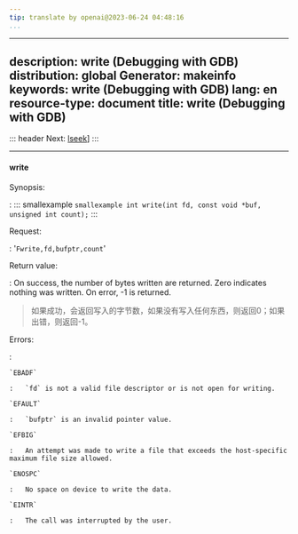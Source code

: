 ```yaml
---
tip: translate by openai@2023-06-24 04:48:16
...
```

---
description: write (Debugging with GDB)
distribution: global
Generator: makeinfo
keywords: write (Debugging with GDB)
lang: en
resource-type: document
title: write (Debugging with GDB)
---
::: header
Next: [lseek](lseek.html#lseek)]
:::

---

#### write

Synopsis:

:   ::: smallexample
``smallexample int write(int fd, const void *buf, unsigned int count);``
:::

Request:

:   '`Fwrite,fd,bufptr,count`'

Return value:


:   On success, the number of bytes written are returned. Zero indicates nothing was written. On error, -1 is returned.

> 如果成功，会返回写入的字节数，如果没有写入任何东西，则返回0；如果出错，则返回-1。

Errors:

:

```
`EBADF`

:   `fd` is not a valid file descriptor or is not open for writing.

`EFAULT`

:   `bufptr` is an invalid pointer value.

`EFBIG`

:   An attempt was made to write a file that exceeds the host-specific maximum file size allowed.

`ENOSPC`

:   No space on device to write the data.

`EINTR`

:   The call was interrupted by the user.
```

